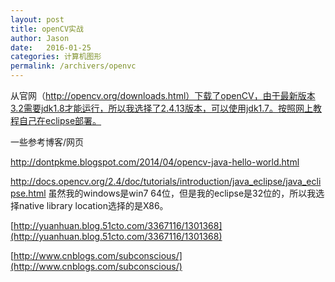 ```yaml
---
layout: post
title: openCV实战
author: Jason
date:   2016-01-25
categories: 计算机图形
permalink: /archivers/openvc
---
```




从官网（http://opencv.org/downloads.html）下载了openCV，由于最新版本3.2需要jdk1.8才能运行，所以我选择了2.4.13版本，可以使用jdk1.7。按照网上教程自己在eclipse部署。

一些参考博客/网页

http://dontpkme.blogspot.com/2014/04/opencv-java-hello-world.html

http://docs.opencv.org/2.4/doc/tutorials/introduction/java_eclipse/java_eclipse.html
虽然我的windows是win7 64位，但是我的eclipse是32位的，所以我选择native library location选择的是X86。


[http://yuanhuan.blog.51cto.com/3367116/1301368](http://yuanhuan.blog.51cto.com/3367116/1301368)

[http://www.cnblogs.com/subconscious/](http://www.cnblogs.com/subconscious/)
